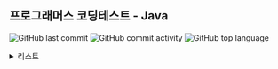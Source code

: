 ## 프로그래머스 코딩테스트 - Java

![GitHub last commit](https://img.shields.io/github/last-commit/hee-ju-kim/programmers_java)
![GitHub commit activity](https://img.shields.io/github/commit-activity/m/hee-ju-kim/programmers_java)
![GitHub top language](https://img.shields.io/github/languages/top/hee-ju-kim/programmers_java?color=yellow&logo=Java)

<details>
  <summary>리스트</summary>

  | level | 제목                                                                                                                                                                                         |날짜|
  | ----- | -------------------------------------------------------------------------------------------------------------------------------------------------------------------------------------------- |--|
  | 0     | [기능개발](https://github.com/hee-ju-kim/programmers_java/tree/main/20241120)                                                                                       |20241120|
  | 0     | [같은 숫자는 싫어](https://github.com/hee-ju-kim/programmers_java/tree/main/20241119)                                                                                       |20241119|
  | 0     | [정수 출력](https://github.com/hee-ju-kim/programmers_java/blob/main/20240924/src/PrintInt.java)                                                                                       |20240924|
  | 0     | [0 떼기](https://github.com/hee-ju-kim/programmers_java/blob/main/20240922/src/Remove0.java)                                                                                       |20240922|
  | 0     | [접미사인지 확인하기](https://github.com/hee-ju-kim/programmers_java/blob/main/20240922/src/CheckSuffixes.java)                                                                                       |20240922|
  | 0     | [두 수의 합](https://github.com/hee-ju-kim/programmers_java/blob/main/20240913/src/SumNumber.java)                                                                                       |20240913|
  | 0     | [공백으로 구분하기 1](https://github.com/hee-ju-kim/programmers_java/blob/main/20240913/src/SplitStr.java)                                                                                       |20240913|
  | 0     | [특정 문자열로 끝나는 가장 긴 부분 문자열 찾기](https://github.com/hee-ju-kim/programmers_java/blob/main/20240911/src/StringExample.java)                                                                                                      |20240911|
  | 0     | [ad 제거하기](https://github.com/hee-ju-kim/programmers_java/blob/main/20240911/src/Exam2.java)                                                                                       |20240911|
</details>
